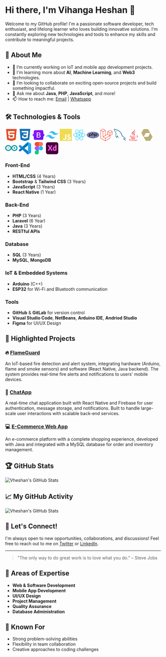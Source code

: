 # Hi there, I'm Vihanga Heshan 👋

Welcome to my GitHub profile! I'm a passionate software developer, tech enthusiast, and lifelong learner who loves building innovative solutions. I'm constantly exploring new technologies and tools to enhance my skills and contribute to meaningful projects.

## 🚀 About Me

- 🔭 I’m currently working on IoT and mobile app development projects.
- 🌱 I'm learning more about **AI**, **Machine Learning**, and **Web3** technologies.
- 👯 I’m looking to collaborate on exciting open-source projects and build something impactful.
- 💬 Ask me about **Java**, **PHP**, **JavaScript**, and more!
- 📫 How to reach me: [Email](mailto:vihangaheshan37@example.com) | [Whatsapp](https://wa.me/+94719892932)

## 🛠️ Technologies & Tools

<p align="left">
  <img src="https://github.com/devicons/devicon/blob/master/icons/html5/html5-plain.svg" alt="arduino" width="40" height="40"/>
  <img src="https://github.com/devicons/devicon/blob/master/icons/css3/css3-plain.svg" alt="arduino" width="40" height="40"/>
  <img src="https://github.com/devicons/devicon/blob/master/icons/bootstrap/bootstrap-original.svg" alt="arduino" width="40" height="40"/>
  <img src="https://github.com/devicons/devicon/blob/master/icons/tailwindcss/tailwindcss-original.svg" alt="arduino" width="40" height="40"/>
  <img src="https://github.com/devicons/devicon/blob/master/icons/javascript/javascript-plain.svg" alt="arduino" width="40" height="40"/>
  <img src="https://github.com/devicons/devicon/blob/master/icons/react/react-original.svg" alt="arduino" width="40" height="40"/>
  <img src="https://github.com/devicons/devicon/blob/master/icons/php/php-original.svg" alt="arduino" width="40" height="40"/>
  <img src="https://github.com/devicons/devicon/blob/master/icons/laravel/laravel-original.svg" alt="arduino" width="40" height="40"/>
  <img src="https://github.com/devicons/devicon/blob/master/icons/mysql/mysql-original.svg" alt="arduino" width="40" height="40"/>
  <img src="https://github.com/devicons/devicon/blob/master/icons/java/java-plain.svg" alt="arduino" width="40" height="40"/>
  <img src="https://github.com/devicons/devicon/blob/master/icons/hibernate/hibernate-plain.svg" alt="arduino" width="40" height="40"/>
  <img src="https://github.com/devicons/devicon/blob/master/icons/arduino/arduino-original.svg" alt="arduino" width="40" height="40"/>

  <img src="https://github.com/devicons/devicon/blob/master/icons/vscode/vscode-original.svg" alt="arduino" width="40" height="40"/>
  <img src="https://github.com/devicons/devicon/blob/master/icons/figma/figma-original.svg" alt="arduino" width="40" height="40"/>
  <img src="https://github.com/devicons/devicon/blob/master/icons/xd/xd-original.svg" alt="arduino" width="40" height="40"/>
</p>

### Front-End
- **HTML/CSS** (4 Years)
- **Bootstrap** & **Tailwind CSS** (3 Years)
- **JavaScript** (3 Years)
- **React Native** (1 Year)

### Back-End
- **PHP** (3 Years)
- **Laravel** (6 Year)
- **Java** (3 Years)
- **RESTful APIs**

### Database
- **SQL** (3 Years)
- **MySQL**, **MongoDB**

### IoT & Embedded Systems
- **Arduino** (C++)
- **ESP32** for Wi-Fi and Bluetooth communication

### Tools
- **GitHub** & **GitLab** for version control
- **Visual Studio Code**, **NetBeans**, **Arduino IDE**, **Andriod Studio**
- **Figma** for UI/UX Design

## 🌟 Highlighted Projects

### 🔥 [FlameGuard](https://github.com/Vheshan37/Flame-Guard)
An IoT-based fire detection and alert system, integrating hardware (Arduino, flame and smoke sensors) and software (React Native, Java backend). The system provides real-time fire alerts and notifications to users' mobile devices.

### 📱 [ChatApp](https://github.com/Vheshan37/Say_Hi_Chat_Application)
A real-time chat application built with React Native and Firebase for user authentication, message storage, and notifications. Built to handle large-scale user interactions with scalable back-end services.

### 💻 [E-Commerce Web App](https://github.com/Vheshan37/TechMart-Computer-Shop)
An e-commerce platform with a complete shopping experience, developed with Java and integrated with a MySQL database for order and inventory management.

## 🏆 GitHub Stats

![Vheshan's GitHub Stats](https://github-readme-stats.vercel.app/api?username=Vheshan37&show_icons=true&hide_title=true&count_private=true&hide=prs&theme=radical)

## 📈 My GitHub Activity

![Vheshan's GitHub Stats](https://github-readme-streak-stats.herokuapp.com/?user=Vheshan37&theme=radical)

## 💬 Let's Connect!

I'm always open to new opportunities, collaborations, and discussions! Feel free to reach out to me on [Twitter](https://twitter.com/vheshan) or [LinkedIn](https://www.linkedin.com/in/vheshan).

---

> "The only way to do great work is to love what you do." – Steve Jobs

## 🎯 Areas of Expertise

- **Web & Software Development**
- **Mobile App Development**
- **UI/UX Design**
- **Project Management**
- **Quality Assurance**
- **Database Administration**

## 🌟 Known For

- Strong problem-solving abilities
- Flexibility in team collaboration
- Creative approaches to coding challenges
